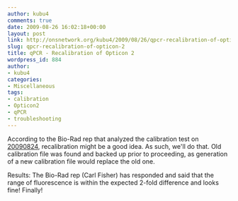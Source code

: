 ```yaml
---
author: kubu4
comments: true
date: 2009-08-26 16:02:18+00:00
layout: post
link: http://onsnetwork.org/kubu4/2009/08/26/qpcr-recalibration-of-opticon-2/
slug: qpcr-recalibration-of-opticon-2
title: qPCR - Recalibration of Opticon 2
wordpress_id: 884
author:
- kubu4
categories:
- Miscellaneous
tags:
- calibration
- Opticon2
- qPCR
- troubleshooting
---
```


According to the Bio-Rad rep that analyzed the calibration test on [20090824](/Sam%27s+Working+Notebook+Jun-Aug+2009#sjw20090824), recalibration might be a good idea. As such, we'll do that. Old calibration file was found and backed up prior to proceeding, as generation of a new calibration file would replace the old one.

Results: The Bio-Rad rep (Carl Fisher) has responded and said that the range of fluorescence is within the expected 2-fold difference and looks fine! Finally!
